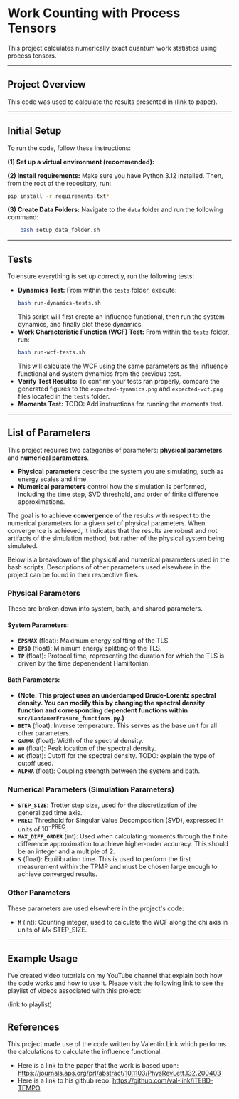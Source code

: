 # Work Counting with Process Tensors

This project calculates numerically exact quantum work statistics using process tensors.

---

## Project Overview

This code was used to calculate the results presented in (link to paper).

---

## Initial Setup

To run the code, follow these instructions:

**(1) Set up a virtual environment (recommended):**

**(2) Install requirements:**
Make sure you have Python 3.12 installed. Then, from the root of the repository, run:

```bash
pip install -r requirements.txt* 
```

**(3) Create Data Folders:** 
Navigate to the `data` folder and run the following command:
```bash
    bash setup_data_folder.sh
```

---

## Tests

To ensure everything is set up correctly, run the following tests:

* **Dynamics Test:** From within the `tests` folder, execute:
    ```bash
    bash run-dynamics-tests.sh
    ```
    This script will first create an influence functional, then run the system dynamics, and finally plot these dynamics.
* **Work Characteristic Function (WCF) Test:** From within the `tests` folder, run:
    ```bash
    bash run-wcf-tests.sh
    ```
    This will calculate the WCF using the same parameters as the influence functional and system dynamics from the previous test.
* **Verify Test Results:** To confirm your tests ran properly, compare the generated figures to the `expected-dynamics.png` and `expected-wcf.png` files located in the `tests` folder.
* **Moments Test:** TODO: Add instructions for running the moments test.

---

## List of Parameters

This project requires two categories of parameters: **physical parameters** and **numerical parameters**.

* **Physical parameters** describe the system you are simulating, such as energy scales and time.
* **Numerical parameters** control how the simulation is performed, including the time step, SVD threshold, and order of finite difference approximations.

The goal is to achieve **convergence** of the results with respect to the numerical parameters for a given set of physical parameters. When convergence is achieved, it indicates that the results are robust and not artifacts of the simulation method, but rather of the physical system being simulated.

Below is a breakdown of the physical and numerical parameters used in the bash scripts. Descriptions of other parameters used elsewhere in the project can be found in their respective files.

### Physical Parameters

These are broken down into system, bath, and shared parameters.

#### System Parameters:

* **`EPSMAX`** (float): Maximum energy splitting of the TLS.
* **`EPS0`** (float): Minimum energy splitting of the TLS.
* **`TP`** (float): Protocol time, representing the duration for which the TLS is driven by the time depenendent Hamiltonian.

#### Bath Parameters:

* **(Note: This project uses an underdamped Drude-Lorentz spectral density. You can modify this by changing the spectral density function and corresponding dependent functions within `src/LandauerErasure_functions.py`.)**
* **`BETA`** (float): Inverse temperature. This serves as the base unit for all other parameters.
* **`GAMMA`** (float): Width of the spectral density.
* **`W0`** (float): Peak location of the spectral density.
* **`WC`** (float): Cutoff for the spectral density. TODO: explain the type of cutoff used.
* **`ALPHA`** (float): Coupling strength between the system and bath.

### Numerical Parameters (Simulation Parameters)

* **`STEP_SIZE`**: Trotter step size, used for the discretization of the generalized time axis.
* **`PREC`**: Threshold for Singular Value Decomposition (SVD), expressed in units of $10^{-\text{PREC}}$.
* **`MAX_DIFF_ORDER`** (int): Used when calculating moments through the finite difference approximation to achieve higher-order accuracy. This should be an integer and a multiple of 2.
* **`S`** (float): Equilibration time. This is used to perform the first measurement within the TPMP and must be chosen large enough to achieve converged results.

### Other Parameters

These parameters are used elsewhere in the project's code:
* **`M`** (int): Counting integer, used to calculate the WCF along the chi axis in units of $M \times$ STEP_SIZE.

---

## Example Usage

I've created video tutorials on my YouTube channel that explain both how the code works and how to use it. Please visit the following link to see the playlist of videos associated with this project:

(link to playlist)


## References
This project made use of the code written by Valentin Link which performs the calculations to calculate the influence functional. 
* Here is a link to the paper that the work is based upon: https://journals.aps.org/prl/abstract/10.1103/PhysRevLett.132.200403
* Here is a link to his github repo: https://github.com/val-link/iTEBD-TEMPO

